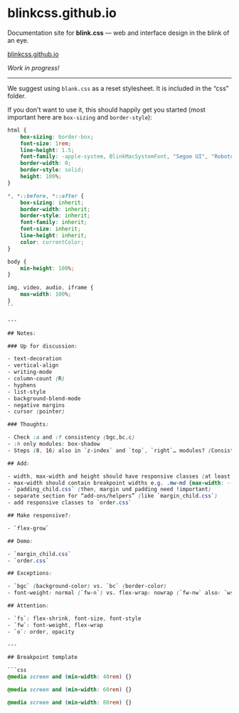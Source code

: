 # blinkcss.github.io

Documentation site for **blink.css** — web and interface design in the blink of an eye.

[blinkcss.github.io](https://blinkcss.github.io)

*Work in progress!*

---

We suggest using `blank.css` as a reset stylesheet. It is included in the “css” folder.

If you don't want to use it, this should happily get you started (most important here are `box-sizing` and `border-style`):

```css
html {
    box-sizing: border-box;
    font-size: 1rem;
    line-height: 1.5;
    font-family: -apple-system, BlinkMacSystemFont, "Segoe UI", "Roboto", "Helvetica Neue", sans-serif;
    border-width: 0;
    border-style: solid;
    height: 100%;
}

*, *::before, *::after {
    box-sizing: inherit;
    border-width: inherit;
    border-style: inherit;
    font-family: inherit;
    font-size: inherit;
    line-height: inherit;
    color: currentColor;
}

body {
    min-height: 100%;
}

img, video, audio, iframe {
    max-width: 100%;
}
``

---

## Notes:

### Up for discussion:

- text-decoration
- vertical-align
- writing-mode
- column-count (R)
- hyphens
- list-style
- background-blend-mode
- negative margins
- cursor (pointer)

### Thoughts:

- Check :a and :f consistency (bgc,bc,c)
- :h only modules: box-shadow
- Steps (8, 16) also in `z-index` and `top`, `right`… modules? (Consistency)

## Add:

- width, max-width and height should have responsive classes (at least vh + %/vw)
- max-width should contain breakpoint widths e.g. .mw-md {max-width: --var(breakpoint-md)}
- `padding_child.css` (then, margin und padding need !important)
- separate section for “add-ons/helpers” (like `margin_child.css`)
- add responsive classes to `order.css`

## Make responsive?:

- `flex-grow`

## Demo:

- `margin_child.css`
- `order.css`

## Exceptions:

- `bgc` (background-color) vs. `bc` (border-color)
- font-weight: normal (`fw-n`) vs. flex-wrap: nowrap (`fw-nw` also: `ws-nw`)

## Attention:

- `fs`: flex-shrink, font-size, font-style
- `fw`: font-weight, flex-wrap
- `o`: order, opacity

---

## Breakpoint template

```css
@media screen and (min-width: 40rem) {}

@media screen and (min-width: 60rem) {}

@media screen and (min-width: 80rem) {}
```
